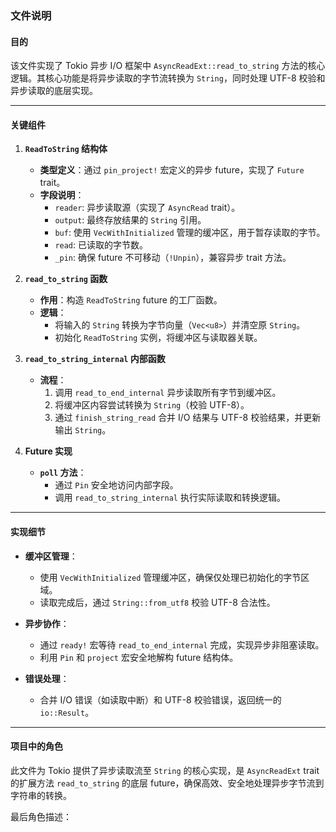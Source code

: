 ### 文件说明

#### 目的
该文件实现了 Tokio 异步 I/O 框架中 `AsyncReadExt::read_to_string` 方法的核心逻辑。其核心功能是将异步读取的字节流转换为 `String`，同时处理 UTF-8 校验和异步读取的底层实现。

---

#### 关键组件

1. **`ReadToString` 结构体**
   - **类型定义**：通过 `pin_project!` 宏定义的异步 future，实现了 `Future` trait。
   - **字段说明**：
     - `reader`: 异步读取源（实现了 `AsyncRead` trait）。
     - `output`: 最终存放结果的 `String` 引用。
     - `buf`: 使用 `VecWithInitialized` 管理的缓冲区，用于暂存读取的字节。
     - `read`: 已读取的字节数。
     - `_pin`: 确保 future 不可移动（`!Unpin`），兼容异步 trait 方法。

2. **`read_to_string` 函数**
   - **作用**：构造 `ReadToString` future 的工厂函数。
   - **逻辑**：
     - 将输入的 `String` 转换为字节向量（`Vec<u8>`）并清空原 `String`。
     - 初始化 `ReadToString` 实例，将缓冲区与读取器关联。

3. **`read_to_string_internal` 内部函数**
   - **流程**：
     1. 调用 `read_to_end_internal` 异步读取所有字节到缓冲区。
     2. 将缓冲区内容尝试转换为 `String`（校验 UTF-8）。
     3. 通过 `finish_string_read` 合并 I/O 结果与 UTF-8 校验结果，并更新输出 `String`。

4. **Future 实现**
   - **`poll` 方法**：
     - 通过 `Pin` 安全地访问内部字段。
     - 调用 `read_to_string_internal` 执行实际读取和转换逻辑。

---

#### 实现细节

- **缓冲区管理**：
  - 使用 `VecWithInitialized` 管理缓冲区，确保仅处理已初始化的字节区域。
  - 读取完成后，通过 `String::from_utf8` 校验 UTF-8 合法性。

- **异步协作**：
  - 通过 `ready!` 宏等待 `read_to_end_internal` 完成，实现异步非阻塞读取。
  - 利用 `Pin` 和 `project` 宏安全地解构 future 结构体。

- **错误处理**：
  - 合并 I/O 错误（如读取中断）和 UTF-8 校验错误，返回统一的 `io::Result`。

---

#### 项目中的角色
此文件为 Tokio 提供了异步读取流至 `String` 的核心实现，是 `AsyncReadExt` trait 的扩展方法 `read_to_string` 的底层 future，确保高效、安全地处理异步字节流到字符串的转换。

最后角色描述：  